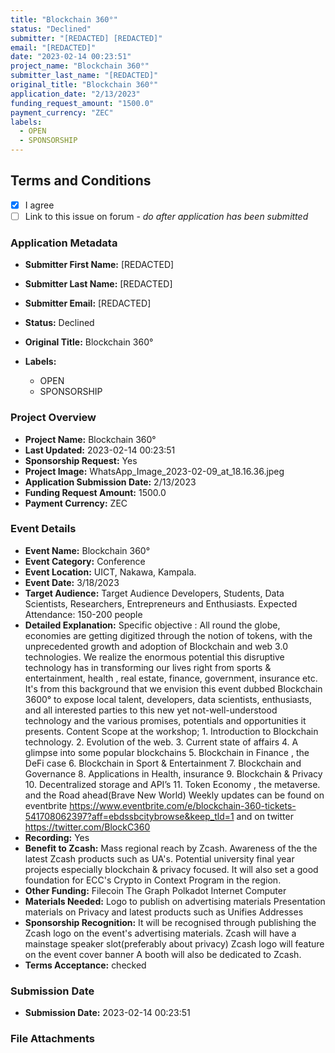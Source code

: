 ```yaml
---
title: "Blockchain 360°"
status: "Declined"
submitter: "[REDACTED] [REDACTED]"
email: "[REDACTED]"
date: "2023-02-14 00:23:51"
project_name: "Blockchain 360°"
submitter_last_name: "[REDACTED]"
original_title: "Blockchain 360°"
application_date: "2/13/2023"
funding_request_amount: "1500.0"
payment_currency: "ZEC"
labels:
  - OPEN
  - SPONSORSHIP
---
```


## Terms and Conditions

- [X] I agree
- [ ] Link to this issue on forum - _do after application has been submitted_

### Application Metadata

- **Submitter First Name:**
  [REDACTED]
- **Submitter Last Name:**
  [REDACTED]
- **Submitter Email:**
  [REDACTED]
- **Status:**
  Declined
- **Original Title:**
  Blockchain 360°

- **Labels:**
  - OPEN
  - SPONSORSHIP

### Project Overview

- **Project Name:**
  Blockchain 360°
- **Last Updated:**
  2023-02-14 00:23:51
- **Sponsorship Request:**
  Yes
- **Project Image:**
  WhatsApp_Image_2023-02-09_at_18.16.36.jpeg
- **Application Submission Date:**
  2/13/2023
- **Funding Request Amount:**
  1500.0
- **Payment Currency:**
  ZEC

### Event Details

- **Event Name:**
  Blockchain 360°
- **Event Category:**
  Conference
- **Event Location:**
  UICT, Nakawa, Kampala.
- **Event Date:**
  3/18/2023
- **Target Audience:**
  Target Audience Developers, Students, Data Scientists, Researchers, Entrepreneurs and Enthusiasts. Expected Attendance: 150-200 people
- **Detailed Explanation:**
  Specific objective : All round the globe, economies are getting digitized through the notion of tokens, with the unprecedented growth and adoption of Blockchain and web 3.0 technologies. We realize the enormous potential this disruptive technology has in transforming our lives right from sports & entertainment, health , real estate, finance, government, insurance etc. It's from this background that we envision this event dubbed Blockchain 3600° to expose local talent, developers, data scientists, enthusiasts, and all interested parties to this new yet not-well-understood technology and the various promises, potentials and opportunities it presents. Content Scope at the workshop; 1. Introduction to Blockchain technology. 2. Evolution of the web. 3. Current state of affairs 4. A glimpse into some popular blockchains 5. Blockchain in Finance , the DeFi case 6. Blockchain in Sport & Entertainment 7. Blockchain and Governance 8. Applications in Health, insurance 9. Blockchain & Privacy 10. Decentralized storage and API’s 11. Token Economy , the metaverse. and the Road ahead(Brave New World) Weekly updates can be found on eventbrite https://www.eventbrite.com/e/blockchain-360-tickets-541708062397?aff=ebdssbcitybrowse&keep_tld=1 and on twitter https://twitter.com/BlockC360
- **Recording:**
  Yes
- **Benefit to Zcash:**
  Mass regional reach by Zcash. Awareness of the the latest Zcash products such as UA's. Potential university final year projects especially blockchain & privacy focused. It will also set a good foundation for ECC's Crypto in Context Program in the region.
- **Other Funding:**
  Filecoin The Graph Polkadot Internet Computer
- **Materials Needed:**
  Logo to publish on advertising materials Presentation materials on Privacy and latest products such as Unifies Addresses
- **Sponsorship Recognition:**
  It will be recognised through publishing the Zcash logo on the event's advertising materials. Zcash will have a mainstage speaker slot(preferably about privacy) Zcash logo will feature on the event cover banner A booth will also be dedicated to Zcash.
- **Terms Acceptance:**
  checked

### Submission Date

- **Submission Date:**
  2023-02-14 00:23:51

### File Attachments


